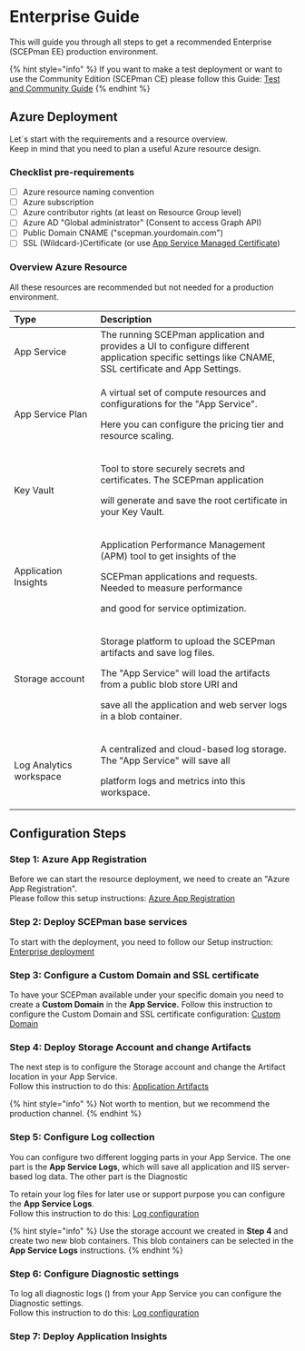 # Enterprise Guide

This will guide you through all steps to get a recommended Enterprise \(SCEPman EE\) production environment.

{% hint style="info" %}
If you want to make a test deployment or want to use the Community Edition \(SCEPman CE\) please follow this Guide: [Test and Community Guide](community-guide.md)
{% endhint %}

## Azure Deployment

Let´s start with the requirements and a resource overview.  
Keep in mind that you need to plan a useful Azure resource design.

### Checklist pre-requirements

* [ ] Azure resource naming convention
* [ ] Azure subscription
* [ ] Azure contributor rights \(at least on Resource Group level\)
* [ ] Azure AD "Global administrator" \(Consent to access Graph API\)
* [ ] Public Domain CNAME \("scepman.yourdomain.com"\)
* [ ] SSL \(Wildcard-\)Certificate \(or use [App Service Managed Certificate](https://docs.microsoft.com/en-us/azure/app-service/configure-ssl-certificate#create-a-free-certificate-preview)\)

### Overview Azure Resource

All these resources are recommended but not needed for a production environment.

<table>
  <thead>
    <tr>
      <th style="text-align:left">Type</th>
      <th style="text-align:left">Description</th>
    </tr>
  </thead>
  <tbody>
    <tr>
      <td style="text-align:left">App Service</td>
      <td style="text-align:left">The running SCEPman application and provides a UI to configure different
        <br
        />application specific settings like CNAME, SSL certificate and App Settings.</td>
    </tr>
    <tr>
      <td style="text-align:left">App Service Plan</td>
      <td style="text-align:left">
        <p>A virtual set of compute resources and configurations for the &quot;App
          Service&quot;.</p>
        <p>Here you can configure the pricing tier and resource scaling.</p>
      </td>
    </tr>
    <tr>
      <td style="text-align:left">Key Vault</td>
      <td style="text-align:left">
        <p>Tool to store securely secrets and certificates. The SCEPman application</p>
        <p>will generate and save the root certificate in your Key Vault.</p>
      </td>
    </tr>
    <tr>
      <td style="text-align:left">Application Insights</td>
      <td style="text-align:left">
        <p>Application Performance Management (APM) tool to get insights of the</p>
        <p>SCEPman applications and requests. Needed to measure performance</p>
        <p>and good for service optimization.</p>
      </td>
    </tr>
    <tr>
      <td style="text-align:left">Storage account</td>
      <td style="text-align:left">
        <p>Storage platform to upload the SCEPman artifacts and save log files.</p>
        <p>The &quot;App Service&quot; will load the artifacts from a public blob
          store URI and</p>
        <p>save all the application and web server logs in a blob container.</p>
      </td>
    </tr>
    <tr>
      <td style="text-align:left">Log Analytics workspace</td>
      <td style="text-align:left">
        <p>A centralized and cloud-based log storage. The &quot;App Service&quot;
          will save all</p>
        <p>platform logs and metrics into this workspace.</p>
      </td>
    </tr>
  </tbody>
</table>

## Configuration Steps

### Step 1: Azure App Registration

Before we can start the resource deployment, we need to create an "Azure App Registration".  
Please follow this setup instructions: [Azure App Registration](../documentation/setup/01_azure_app_registration.md)

### Step 2: Deploy SCEPman base services

To start with the deployment, you need to follow our Setup instruction: [Enterprise deployment](../documentation/setup/deployment-options/enterprise-deployment.md)

### Step 3: Configure a Custom Domain and SSL certificate

To have your SCEPman available under your specific domain you need to create a **Custom Domain** in the **App Service.** Follow this instruction to configure the Custom Domain and SSL certificate configuration: [Custom Domain](../documentation/setup/03_customdomain.md)

### Step 4: Deploy Storage Account and change Artifacts

The next step is to configure the Storage account and change the Artifact location in your App Service.  
Follow this instruction to do this: [Application Artifacts](../documentation/setup/optional/application-artifacts.md)

{% hint style="info" %}
Not worth to mention, but we recommend the production channel.
{% endhint %}

### Step 5: Configure Log collection

You can configure two different logging parts in your App Service. The one part is the **App Service Logs**, which will save all application and IIS server-based log data. The other part is the Diagnostic 

To retain your log files for later use or support purpose you can configure the **App Service Logs**.  
Follow this instruction to do this: [Log configuration](../documentation/setup/optional/app-service-logging.md#app-service-logs)

{% hint style="info" %}
Use the storage account we created in **Step 4** and create two new blob containers. This blob containers can be selected in the **App Service Logs** instructions.
{% endhint %}

### Step 6: Configure Diagnostic settings

To log all diagnostic logs \(\) from your App Service you can configure the Diagnostic settings.  
Follow this instruction to do this: [Log configuration](../documentation/setup/optional/app-service-logging.md#diagnostic-settings)

### Step 7: Deploy Application Insights







### 

